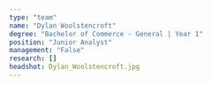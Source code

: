 ```yaml
---
type: "team"
name: "Dylan Woolstencroft"
degree: "Bachelor of Commerce - General | Year 1"
position: "Junior Analyst"
management: "False"
research: []
headshot: Dylan_Woolstencroft.jpg
---
```




